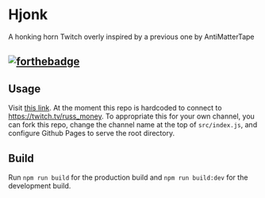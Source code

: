 # Hjonk
A honking horn Twitch overly inspired by a previous one by AntiMatterTape

[![forthebadge](https://forthebadge.com/images/badges/made-with-crayons.svg)](https://forthebadge.com)
---
 
## Usage
Visit [this link](https://angryknees.github.io/honk-overlay/index.html).
At the moment this repo is hardcoded to connect to https://twitch.tv/russ_money. To appropriate this for your own channel, you can fork this repo, change the channel name at the top of `src/index.js`, and configure Github Pages to serve the root directory.

## Build
Run `npm run build` for the production build and `npm run build:dev` for the development build.